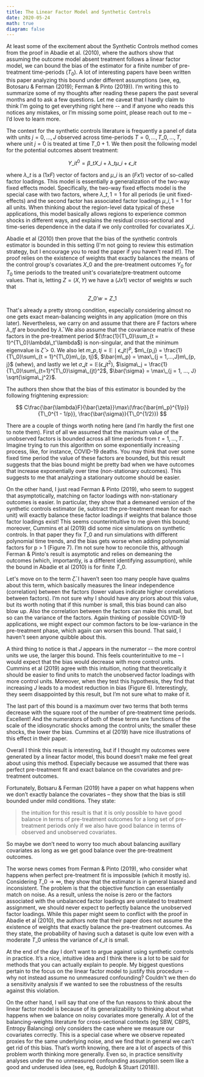 ```yaml
---
title: The Linear Factor Model and Synthetic Controls
date: 2020-05-24
math: true
diagram: false
---
```

At least some of the excitement about the Synthetic Controls method comes from the proof in Abadie et al. (2010), where the authors show that assuming the outcome model absent treatment follows a linear factor model, we can bound the bias of the estimator for a finite number of pre-treatment time-periods ($T_0$). A lot of interesting papers have been written this paper analyzing this bound under different assumptions (see, eg, Botosaru & Ferman (2019); Ferman & Pinto (2019)). I’m writing this to summarize some of my thoughts after reading these papers the past several months and to ask a few questions. Let me caveat that I hardly claim to think I'm going to get everything right here -- and if anyone who reads this notices any mistakes, or I’m missing some point, please reach out to me – I’d love to learn more.

The context for the synthetic controls literature is frequently a panel of data with units $j = 0, ..., J$ observed across time-periods $T = 0, ..., T\_0, ..., T$, where unit $j = 0$ is treated at time $T\_0 + 1$. We then posit the following model for the potential outcomes absent treatment:

$$
Y\_{it}^0 = \beta\_tX\_i + \lambda\_t\mu\_i + \epsilon\_{it}
$$

where $\lambda\_t$ is a $(1 x F)$ vector of factors and $\mu\_i$ is an $(F x 1)$ vector of so-called factor loadings. This model is essentially a generalization of the two-way fixed effects model. Specifically, the two-way fixed effects model is the special case with two factors, where $\lambda\_{t, 1} = 1$ for all periods (ie unit fixed-effects) and the second factor has associated factor loadings $\mu\_{i, 1} = 1$ for all units. When thinking about the region-level data typical of these applications, this model basically allows regions to experience common shocks in different ways, and explains the residual cross-sectional and time-series dependence in the data if we only controlled for covariates $X\_i$.

Abadie et al (2010) then prove that the bias of the synthetic controls estimator is bounded in this setting (I'm not going to review this estimation strategy, but I encourage you to read the paper if you haven't read it!). The proof relies on the existence of weights that exactly balances the means of the control group's covariates $X\_0$ and the pre-treatment outcomes $Y_0$ for $T_0$ time periods to the treated unit's covariate/pre-treatment outcome values. That is, letting $Z = (X, Y)$ we have a $(J x 1)$ vector of weights $w$ such that 

$$
Z\_0'w = Z\_1
$$

That's already a pretty strong condition, especially considering almost no one gets exact mean-balancing weights in any application (more on this later). Nevertheless, we carry on and assume that there are F factors where $\lambda\_{tf}$ are bounded by $\bar{\lambda}$. We also assume that the covariance matrix of these factors in the pre-treatment period $(\frac{1}{T\_0}\sum_{t = 1}^{T\_0}\lambda\_t'\lambda$) is non-singular, and that the minimum eigenvalue is $\bar{\zeta} > 0$. We also let $m\_{p, tj} = \mathbb{E}\mid\epsilon\_{jt}\mid^p$, $m\_{p,j} = \frac{1}{T\_0}\sum\_{t = 1}^{T\_0}m\_{p, tj}$, $\bar{m\_p} = \max\_{j = 1,...,J}m\_{p, j}$ (whew), and lastly we let $\sigma\_{jt} = \mathbb{E}(\epsilon\_{jt}^2)$, $\sigma\_j = \frac{1}{T\_0}\sum\_{t=1}^{T\_0}\sigma\_{jt}^2$, $\bar{\sigma} = \max\_{j = 1, ..., J} \sqrt{\sigma\_j^2}$.

The authors then show that the bias of this estimator is bounded by the following frightening expression:

$$
C\frac{\bar{\lambda}F}{\bar{\zeta}}\max\(\frac{\bar{m\_p}^{1/p}}{T\_0^{1 - 1/p}}, \frac{\bar{\sigma}}{T\_0^{1/2}})
$$ 

There are a couple of things worth noting here (and I’m hardly the first one to note them). First of all we assumed that the maximum value of the unobserved factors is bounded across all time periods from $t = 1,..., T$. Imagine trying to run this algorithm on some exponentially increasing process, like, for instance, COVID-19 deaths. You may think that over some fixed time period the value of these factors are bounded, but this result suggests that the bias bound might be pretty bad when we have outcomes that increase exponentially over time (non-stationary outcomes). This suggests to me that analyzing a stationary outcome should be easier. 

On the other hand, I just read Ferman & Pinto (2019), who seem to suggest that asymptotically, matching on factor loadings with non-stationary outcomes is easier. In particular, they show that a demeaned version of the synthetic controls estimator (ie, subtract the pre-treatment mean for each unit) will exactly balance these factor loadings if weights that balance those factor loadings exist! This seems counterintuitive to me given this bound; moreover, Cummins et al (2019) did some nice simulations on synthetic controls. In that paper they fix $T\_0$ and run simulations with different polynomial time trends, and the bias gets worse when adding polynomial factors for p > 1 (Figure 7). I’m not sure how to reconcile this, although Ferman & Pinto's result is asymptotic and relies on demeaning the outcomes (which, importantly, is a different identifying assumption), while the bound in Abadie et al (2010) is for finite $T\_0$.

Let's move on to the term $\bar{\zeta}$. I haven’t seen too many people have qualms about this term, which basically measures the linear independence (correlation) between the factors (lower values indicate higher correlations between factors). I’m not sure why I should have any priors about this value, but its worth noting that if this number is small, this bias bound can also blow up. Also the correlation between the factors can make this small, but so can the variance of the factors. Again thinking of possible COVID-19 applications, we might expect our common factors to be low-variance in the pre-treatment phase, which again can worsen this bound. That said, I haven't seen anyone quibble about this. 

A third thing to notice is that $J$ appears in the numerator -- the more control units we use, the larger this bound. This feels counterintuitive to me – I would expect that the bias would decrease with more control units. Cummins et al (2019) agree with this intuition, noting that theoretically it should be easier to find units to match the unobserved factor loadings with more control units. Moreover, when they test this hypothesis, they find that increasing $J$ leads to a modest reduction in bias (Figure 6). Interestingly, they seem disappointed by this result, but I’m not sure what to make of it.

The last part of this bound is a maximum over two terms that both terms decrease with the square root of the number of pre-treatment time periods. Excellent! And the numerators of both of these terms are functions of the scale of the idiosyncratic shocks among the control units; the smaller these shocks, the lower the bias. Cummins et al (2019) have nice illustrations of this effect in their paper.

Overall I think this result is interesting, but if I thought my outcomes were generated by a linear factor model, this bound doesn’t make me feel great about using this method. Especially because we assumed that there was perfect pre-treatment fit and exact balance on the covariates and pre-treatment outcomes. 

Fortunately, Botsaru & Ferman (2019) have a paper on what happens when we don’t exactly balance the covariates – they show that the bias is still bounded under mild conditions. They state:

> the intuition for this result is that it is only possible to have good balance in terms of pre-treatment outcomes for a long set of  pre-treatment periods only if we also have good balance in terms of observed and unobserved covariates.

So maybe we don’t need to worry too much about balancing auxillary covariates as long as we get good balance over the pre-treatment outcomes.

The worse news comes from Ferman & Pinto (2019), who consider what happens when perfect pre-treatment fit is impossible (which it mostly is). Considering $T\_0 \to \infty$, they show that the estimator is in general biased and inconsistent. The problem is that the objective function can essentially match on noise. As a result, unless the noise is zero or the factors associated with the unbalanced factor loadings are unrelated to treatment assignment, we should never expect to perfectly balance the unobserved factor loadings. While this paper might seem to conflict with the proof in Abadie et al (2010), the authors note that their paper does not assume the existence of weights that exactly balance the pre-treatment outcomes. As they state, the probability of having such a dataset is quite low even with a moderate $T\_0$ unless the variance of $\epsilon\_{it}$ is small.

At the end of the day I don’t want to argue against using synthetic controls in practice. It’s a nice, intuitive idea and I think there is a lot to be said for methods that you can actually explain to people. My biggest questions pertain to the focus on the linear factor model to justify this procedure -- why not instead assume no unmeasured confounding? Couldn't we then do a sensitivity analysis if we wanted to see the robustness of the results against this violation.

On the other hand, I will say that one of the fun reasons to think about the linear factor model is because of its generalizability to thinking about what happens when we balance on noisy covariates more generally. A lot of the balancing-weights literature for cross-sectional contexts (eg SBW, CBPS, Entropy Balancing) only considers the case where we measure our covariates correctly. This is a special case where we observe repeated proxies for the same underlying noise, and we find that in general we can’t get rid of this bias. That’s worth knowing, there are a lot of aspects of this problem worth thinking more generally. Even so, in practice sensitivity analyses under the no unmeasured confounding assumption seem like a good and underused idea (see, eg, Rudolph & Stuart (2018)).
